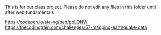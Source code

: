 This is for our class project.  Please do not edit any files in this folder until after web fundamentals

https://codepen.io/ste-vg/pen/ppLQNW
https://thecodingtrain.com/challenges/57-mapping-earthquake-data